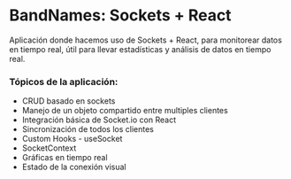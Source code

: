 # BandNames: Sockets + React
Aplicación donde hacemos uso de Sockets + React, para monitorear datos en tiempo real, útil para llevar estadísticas y análisis de datos en tiempo real.

### Tópicos de la aplicación:
- CRUD basado en sockets
- Manejo de un objeto compartido entre multiples clientes
- Integración básica de Socket.io con React
- Sincronización de todos los clientes
- Custom Hooks - useSocket
- SocketContext
- Gráficas en tiempo real
- Estado de la conexión visual

